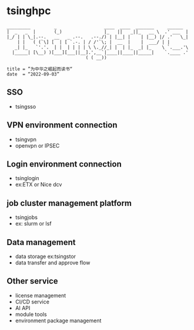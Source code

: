 # tsinghpc

```
_________         _                  ____  ____  _______     ______  
|  _   _  |       (_)                |_   ||   _||_   __ \  .' ___  | 
|_/ | | \_|.--.   __   _ .--.   .--./) | |__| |    | |__) |/ .'   \_| 
    | |   ( (`\] [  | [ `.-. | / /'`\; |  __  |    |  ___/ | |        
   _| |_   `'.'.  | |  | | | | \ \._//_| |  | |_  _| |_    \ `.___.'\ 
  |_____| [\__) )[___][___||__].',__`|____||____||_____|    `.____ .' 
                              ( ( __))                                  
```

```
title = ”为中华之崛起而读书“
date  = “2022-09-03”
```

## SSO
  * tsingsso

## VPN environment connection
  * tsingvpn
  * openvpn or IPSEC

## Login environment connection
  * tsinglogin
  * ex:ETX or Nice dcv

## job cluster management platform
  * tsingjobs
  * ex: slurm or lsf

## Data management
  * data storage ex:tsingstor
  * data transfer and approve flow

## Other service
  * license management
  * CI/CD service
  * AI API
  * module tools
  * environment package management
